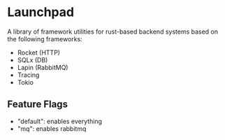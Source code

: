# Launchpad

A library of framework utilities for rust-based backend systems based on the following frameworks:

- Rocket (HTTP)
- SQLx (DB)
- Lapin (RabbitMQ)
- Tracing
- Tokio

## Feature Flags

- "default": enables everything
- "mq": enables rabbitmq
